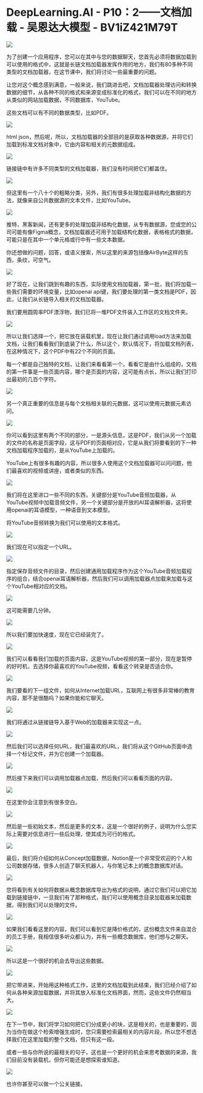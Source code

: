 #  DeepLearning.AI - P10：2——文档加载 - 吴恩达大模型 - BV1iZ421M79T

![](img/45fbcc5f08d4b53978152b089a1da51e_0.png)

为了创建一个应用程序，您可以在其中与您的数据聊天，您首先必须将数据加载到可以使用的格式中，这就是长链文档加载器发挥作用的地方，我们有80多种不同类型的文档加载器，在这节课中，我们将讨论一些最重要的问题。

让您对这个概念感到满意，一般来说，我们跳进去吧，文档加载器处理访问和转换数据的细节，从各种不同的格式和来源变成标准化的格式，我们可以在不同的地方从类似的网站加载数据，不同数据库，YouTube。

这些文档可以有不同的数据类型，比如PDF。

![](img/45fbcc5f08d4b53978152b089a1da51e_2.png)

html json，然后呢，所以，文档加载器的全部目的是获取各种数据源，并将它们加载到标准文档对象中，它由内容和相关的元数据组成。



![](img/45fbcc5f08d4b53978152b089a1da51e_4.png)

链接链中有许多不同类型的文档加载器，我们没有时间把它们都盖住。

![](img/45fbcc5f08d4b53978152b089a1da51e_6.png)

但这里有一个八十个的粗略分类，另外，我们有很多处理加载非结构化数据的方法，就像来自公共数据源的文本文件，比如YouTube。



![](img/45fbcc5f08d4b53978152b089a1da51e_8.png)

推特，黑客新闻，还有更多的处理加载非结构化数据，从专有数据源，您或您的公司可能有像Figma概念，文档加载器还可用于加载结构化数据，表格格式的数据，可能只是在其中一个单元格或行中有一些文本数据。

你还想做的问题，回答，或语义搜索，所以这里的来源包括像AirByte这样的东西，条纹，可空气。

![](img/45fbcc5f08d4b53978152b089a1da51e_10.png)

好了现在，让我们跳到有趣的东西，实际使用文档加载器，第一批，我们将加载一些我们需要的环境变量，比如openai api键，我们要处理的第一类文档是PDF，因此，让我们从长链导入相关的文档加载器。

我们要用圆周率PDF漂浮物，我们已将一堆PDF文件装入工作区的文档文件夹。

![](img/45fbcc5f08d4b53978152b089a1da51e_12.png)

所以让我们选择一个，把它放在装载机里，现在让我们通过调用load方法来加载文档，让我们看看我们到底装了什么，所以这个，默认情况下，将加载文档列表，在这种情况下，这个PDF中有22个不同的页面。

每一个都是自己独特的文档，让我们来看看第一个，看看它是由什么组成的，文档的第一件事是一些页面内容，哪个是页面的内容，这可能有点长，所以让我们打印出最初的几百个字符。



![](img/45fbcc5f08d4b53978152b089a1da51e_14.png)

另一个真正重要的信息是与每个文档相关联的元数据，这可以使用元数据元素访问。

![](img/45fbcc5f08d4b53978152b089a1da51e_16.png)

你可以看到这里有两个不同的部分，一是源头信息，这是PDF，我们从另一个加载的文件的名称是页面字段，这与PDF的页面相对应，它是从我们将要看到的下一种文档加载程序加载的，是从YouTube上加载的。

YouTube上有很多有趣的内容，所以很多人使用这个文档加载器可以问问题，他们最喜欢的视频或讲座，或者类似的东西。



![](img/45fbcc5f08d4b53978152b089a1da51e_18.png)

我们将在这里进口一些不同的东西，关键部分是YouTube音频加载器，从YouTube视频中加载音频文件，另一个关键部分是开放的AI耳语解析器，这将使用openai的耳语模型，一种语音到文本模型。

将YouTube音频转换为我们可以使用的文本格式。

![](img/45fbcc5f08d4b53978152b089a1da51e_20.png)

我们现在可以指定一个URL。

![](img/45fbcc5f08d4b53978152b089a1da51e_22.png)

指定保存音频文件的目录，然后创建通用加载程序作为这个YouTube音频加载程序的组合，结合openai耳语解析器，然后我们可以调用加载器点加载来加载与这个YouTube相对应的文档。



![](img/45fbcc5f08d4b53978152b089a1da51e_24.png)

这可能需要几分钟。

![](img/45fbcc5f08d4b53978152b089a1da51e_26.png)

所以我们要加快速度，现在它已经装完了。

![](img/45fbcc5f08d4b53978152b089a1da51e_28.png)

我们可以看看我们加载的页面内容，这是YouTube视频的第一部分，现在是暂停的好时机，去选择你最喜欢的YouTube视频，看看这个转录是否适合你。



![](img/45fbcc5f08d4b53978152b089a1da51e_30.png)

我们要看的下一组文件，如何从Internet加载URL，互联网上有很多非常棒的教育内容，那不是很酷吗？如果你能和它聊天。



![](img/45fbcc5f08d4b53978152b089a1da51e_32.png)

我们将通过从链接链导入基于Web的加载器来实现这一点。

![](img/45fbcc5f08d4b53978152b089a1da51e_34.png)

然后我们可以选择任何URL，我们最喜欢的URL，我们将从这个GitHub页面中选择一个标记文件，并为它创建一个加载器。



![](img/45fbcc5f08d4b53978152b089a1da51e_36.png)

然后接下来我们可以调用加载器点加载，然后我们可以看看页面的内容。

![](img/45fbcc5f08d4b53978152b089a1da51e_38.png)

在这里你会注意到有很多空白。

![](img/45fbcc5f08d4b53978152b089a1da51e_40.png)

然后是一些初始文本，然后是更多的文本，这是一个很好的例子，说明为什么您实际上需要对信息进行一些后处理，使其成为可行的格式。



![](img/45fbcc5f08d4b53978152b089a1da51e_42.png)

最后，我们将介绍如何从Concept加载数据，Notion是一个非常受欢迎的个人和公司数据存储，很多人创造了聊天机器人，与你笔记本上的概念数据库对话。



![](img/45fbcc5f08d4b53978152b089a1da51e_44.png)

您将看到有关如何将数据从概念数据库导出为格式的说明，通过它我们可以把它加载到链接链中，一旦我们有了那种格式，我们可以使用概念目录加载器来加载数据，得到我们可以处理的文件。



![](img/45fbcc5f08d4b53978152b089a1da51e_46.png)

如果我们看看这里的内容，我们可以看到它是降价格式的，这份概念文件来自混合的员工手册，我相信很多听众都认为，并有一些概念数据库，他们想与之聊天。



![](img/45fbcc5f08d4b53978152b089a1da51e_48.png)

所以这是一个很好的机会去导出这些数据。

![](img/45fbcc5f08d4b53978152b089a1da51e_50.png)

把它带进来，开始用这种格式工作，这里的文档加载到此结束，我们已经介绍了如何从各种来源加载数据，并将其放入标准化文档界面，然而，这些文件仍然相当大。



![](img/45fbcc5f08d4b53978152b089a1da51e_52.png)

在下一节中，我们将学习如何把它们分成更小的块，这是相关的，也是重要的，因为当你在做这个检索增强生成时，您只需要检索最相关的内容片段，所以您不想选择我们在这里加载的整个文档，但只有这一段。

或者一些与你所说的最相关的句子，这也是一个更好的机会来思考数据的来源，我们目前没有装载机，但你可能还是想探索谁知道。



![](img/45fbcc5f08d4b53978152b089a1da51e_54.png)

也许你甚至可以做一个公关链接。